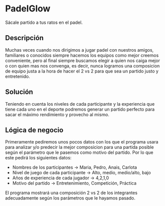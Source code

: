 # PadelGlow

Sácale partido a tus ratos en el padel.

## Descripción

Muchas veces cuando nos dirigimos a jugar padel con nuestros amigos, familiares o conocidos siempre hacemos los equipos como mejor creemos conveniente, pero al final siempre buscamos elegir a quien nos caiga mejor o con quien mas nos convenga, es decir, nunca logramos una composicion de equipo justa a la hora de hacer el 2 vs 2 para que sea un partido justo y entretenido.

## Solución

Teniendo en cuenta los niveles de cada participante y la experiencia que tiene cada uno en el deporte podremos generar un partido perfecto para sacar el máximo rendimiento y provecho al mismo.

## Lógica de negocio

Primeramente pediremos unos pocos datos con los que el programa usara para analizar y/o predecir la mejor composicion para una partida posible según el parámetro que le pasemos como motivo del partido.
Por lo que este pedirá los siguientes datos:

- Nombres de los participantes -> Maria, Pedro, Anais, Carlota
- Nivel de juego de cada participante -> Alto, medio, medio/alto, bajo
- Años de experiencia de cada jugador -> 4,2,1,0
- Motivo del partido -> Entretenimiento, Competición, Práctica

El programa mostrará una composición 2 vs 2 de los integrantes adecuadamente según los parámetros que le hayamos pasado.


